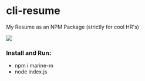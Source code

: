 # cli-resume

My Resume as an NPM Package (strictly for cool HR's)

![](https://github.com/marinemekhakyan/cli-resume/blob/master/readme-gif.gif?raw=true)

### Install and Run:
- npm i marine-m 
- node index.js
